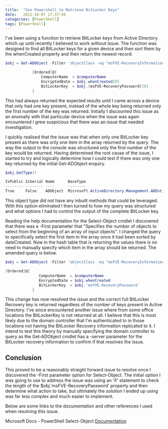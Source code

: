 ```yaml
---
title:  "Use Powershell to Retrieve BitLocker Keys"
date:   2022-10-07 17:37:56
categories: [PowerShell]
tags: [PowerShell]
---
```


I've been using a function to retrieve BitLocker keys from Active Directory which up until recently I believed to work without issue. The function was designed to find all BitLocker keys for a given device and then sort them by the whenCreated property and then return the newest record.

```powershell
$obj = Get-ADObject -Filter 'objectClass -eq "msFVE-RecoveryInformation"' -SearchBase $computer -Properties whenCreated, msFVE-RecoveryPassword -Credential (Get-Credential) | Sort-Object whenCreated -Descending | Select-Object whenCreated, msFVE-RecoveryPassword

            [Ordered]@{
                ComputerName  = $computerName
                EncryptedDate = $obj.whenCreated[0]
                BitLockerKey  = $obj.{msFVE-RecoveryPassword}[0]
            }
```

This had always returned the expected results until I came across a device that only had one key present, instead of the whole key being returned only the first number of the key was returned. Initially I discounted this issue as an anomally with that particular device when the issue was again encountered I grew suspicious that there was an issue that needed investigation.

I quickly realised that the issue was that when only one BitLocker key present as there was only one item in the array returned by the query. The way the output to the console was structured only the first number of the key would be returned. Having determined the root cause of the issue, I started to try and logically determine how I could test if there was only one key returned by the initial Get-ADObject enquiry.

```powershell
$obj.GetType()

IsPublic IsSerial Name      BaseType
-------- -------- ----      --------
True     False    ADObject  Microsoft.ActiveDirectory.Management.ADEntity
```
This object type did not have any inbuilt methods that could be leveraged. With this option eliminated I then turned to how my query was structured and what options I had to control the output of the complete BitLocker key.

Reading the help documentation for the Select-Object cmdlet I discovered that there was a -First parameter that "Specifies the number of objects to select from the beginning of an array of input objects". I changed the query to specifically select the first item in the array once it had been sorted by dateCreated. Now in the hash table that is returning the values there is no need to manually specify which item in the array should be returned. The amended query is below.
 
```powershell
$obj = Get-ADObject -Filter 'objectClass -eq "msFVE-RecoveryInformation"' -SearchBase $computer -Properties whenCreated, msFVE-RecoveryPassword -Credential (Get-Credential) | Sort-Object whenCreated -Descending | Select-Object -First 1

[Ordered]@{
               ComputerName  = $computerName
               EncryptedDate = $obj.whenCreated
               BitLockerKey  = $obj.'msFVE-RecoveryPassword'
            }
```

This change has now resolved the issue and the correct full BitLocker Recovery key is returned regardless of the number of keys present in Active Directory. I've since encountered another issue where from some office locations the BitLockerKey is not returned at all. I believe that this is most likely due to the domain controller that I'm authenticated to in those locations not having the BitLocker Recovery information replicated to it. I intend to test this theory by manually specifying the domain controller to query as the Get-ADObject cmdlet has a -server parameter for the BitLocker recovery information to confirm if that resolves the issue.

## Conclusion
This proved to be a reasonably straight forward issue to resolve once I discovered the -First parameter option for Select-Object. The initial option I was going to use to address the issue was using an 'if' statement to check the length of the $obj.'msFVE-RecoveryPassword' property and then determine what action to take, but ultimately the solution I ended up using was far less complex and much easier to implement.

Below are some links to the documentation and other references I used when resolving this issue.

Microsoft Docs - PowerShell Select-Object [Documentation](https://learn.microsoft.com/en-us/powershell/module/microsoft.powershell.utility/select-object?view=powershell-7.2)
